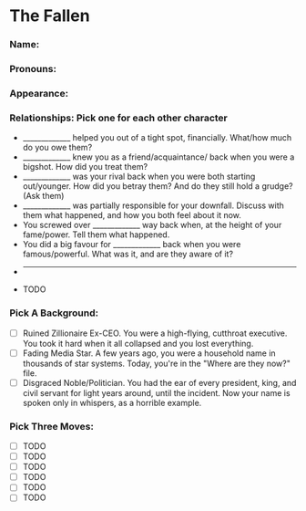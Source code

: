 # The Fallen
### Name:  
### Pronouns:  
### Appearance:  
### Relationships: Pick one for each other character
- _____________ helped you out of a tight spot, financially. What/how much do you owe them?
- _____________ knew you as a friend/acquaintance/ back when you were a bigshot. How did you treat them?
- _____________ was your rival back when you were both starting out/younger. How did you betray them? And do they still hold a grudge? (Ask them)
- _____________ was partially responsible for your downfall. Discuss with them what happened, and how you both feel about it now.
- You screwed over _____________ way back when, at the height of your fame/power. Tell them what happened.
- You did a big favour for _____________ back when you were famous/powerful. What was it, and are they aware of it?
- _____________ 
- TODO

### Pick A Background:
- [ ] Ruined Zillionaire Ex-CEO. You were a high-flying, cutthroat executive. You took it hard when it all collapsed and you lost everything.
- [ ] Fading Media Star. A few years ago, you were a household name in thousands of star systems. Today, you're in the "Where are they now?" file.
- [ ] Disgraced Noble/Politician. You had the ear of every president, king, and civil servant for light years around, until the incident. Now your name is spoken only in whispers, as a horrible example.

### Pick Three Moves:
- [ ] TODO
- [ ] TODO
- [ ] TODO
- [ ] TODO
- [ ] TODO
- [ ] TODO
